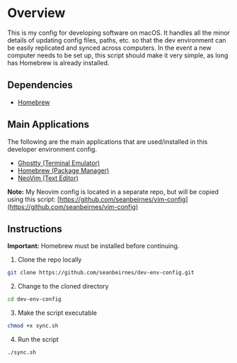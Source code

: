 # Overview
This is my config for developing software on macOS. 
It handles all the minor details of updating config files, paths, etc. so that the dev environment can be easily replicated and synced across computers.
In the event a new computer needs to be set up, this script should make it very simple, as long has Homebrew is already installed.

## Dependencies
- [Homebrew](https://brew.sh/)

## Main Applications
The following are the main applications that are used/installed in this developer environment config.
- [Ghostty (Terminal Emulator)](https://ghostty.org/)
- [Homebrew (Package Manager)](https://brew.sh/)
- [NeoVim (Text Editor)](https://neovim.io/)

**Note:** My Neovim config is located in a separate repo, but will be copied using this script: [https://github.com/seanbeirnes/vim-config](https://github.com/seanbeirnes/vim-config)

## Instructions
**Important:** Homebrew must be installed before continuing.

1. Clone the repo locally
```bash
git clone https://github.com/seanbeirnes/dev-env-config.git
```
2. Change to the cloned directory
```bash
cd dev-env-config
```

3. Make the script executable
```bash
chmod +x sync.sh
```

4. Run the script
```bash
./sync.sh
```
